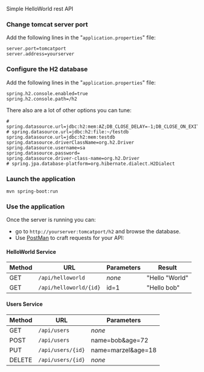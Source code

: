 Simple HelloWorld rest API

### **Change tomcat server port**
Add the following lines in the "`application.properties`" file:
```properties
server.port=tomcatport
server.address=yourserver
```

### **Configure the H2 database**
Add the following lines in the "`application.properties`" file:
```properties
spring.h2.console.enabled=true
spring.h2.console.path=/h2
```
There also are a lot of other options you can tune:
```properties
# spring.datasource.url=jdbc:h2:mem:AZ;DB_CLOSE_DELAY=-1;DB_CLOSE_ON_EXIT=FALSE
# spring.datasource.url=jdbc:h2:file:~/testdb
spring.datasource.url=jdbc:h2:mem:testdb
spring.datasource.driverClassName=org.h2.Driver
spring.datasource.username=sa
spring.datasource.password=
spring.datasource.driver-class-name=org.h2.Driver
# spring.jpa.database-platform=org.hibernate.dialect.H2Dialect
```


### **Launch the application**
```
mvn spring-boot:run
```

### **Use the application**
Once the server is running you can:
- go to `http://yourserver:tomcatport/h2` and browse the database.
- Use [PostMan](https://www.getpostman.com/) to craft requests for your API:

#### HelloWorld Service
| Method | URL | Parameters | Result |
|--------|-----|------------|--------|
| GET    | `/api/helloworld` | _none_ | "Hello "World" |
| GET    | `/api/helloworld/{id}` | id=1 | "Hello bob" |

#### Users Service
| Method | URL | Parameters |
|--------|-----|------------|
| GET    | `/api/users` | _none_ |
| POST   | `/api/users` | name=bob&age=72 |
| PUT    | `/api/users/{id}` | name=marzel&age=18 |
| DELETE | `/api/users/{id}` | _none_ |
